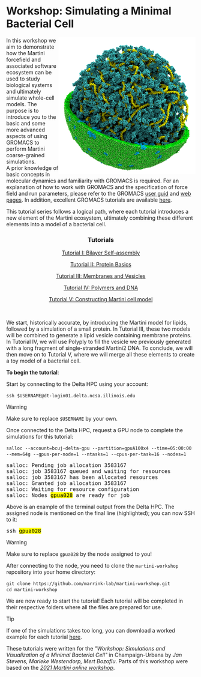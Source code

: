 
# Workshop: Simulating a Minimal Bacterial Cell

<img align="right" width="365" height="365" src="./figures/cell.png">

In this workshop we aim to demonstrate how the Martini forcefield and associated software ecosystem can be used to study biological systems and ultimately simulate whole-cell models. The purpose is to introduce you to the basic and some more advanced aspects of using GROMACS to perform Martini coarse-grained simulations.<br>
A prior knowledge of basic concepts in molecular dynamics and familiarity with GROMACS is required. For an explanation of how to work with GROMACS and the specification of force field and run parameters, please refer to the GROMACS [user guid](https://manual.gromacs.org/current/user-guide/index.html) and [web pages](www.gromacs.org). In addition, excellent GROMACS tutorials are available [here](https://tutorials.gromacs.org/).

This tutorial series follows a logical path, where each tutorial introduces a new element of the Martini ecosystem, ultimately combining these different elements into a model of a bacterial cell.
<br>
<div align="center">

### Tutorials

[Tutorial I: Bilayer Self-assembly](01_bilayer_self_assembly/tutorial.md)

[Tutorial II: Protein Basics](02_protein_basics/tutorial.md)

[Tutorial III: Membranes and Vesicles](03_membranes_and_vesicles/tutorial.md)

[Tutorial IV: Polymers and DNA](04_polymers_and_DNA/tutorial.md)

[Tutorial V: Constructing Martini cell model](05_constructing_martini_cell/tutorial.md)

</div>

<br>

We start, historically accurate, by introducing the Martini model for lipids, followed by a simulation of a small protein. In Tutorial III, these two models will be combined to generate a lipid vesicle containing membrane proteins. In Tutorial IV, we will use Polyply to fill the vesicle we previously generated with a long fragment of single-stranded Martini2 DNA. To conclude, we will then move on to Tutorial V, where we will merge all these elements to create a toy model of a bacterial cell.

**To begin the tutorial**: 

Start by connecting to the Delta HPC using your account:

```
ssh $USERNAME@dt-login01.delta.ncsa.illinois.edu
```
> [!WARNING]
> Make sure to replace `$USERNAME` by your own.

Once connected to the Delta HPC, request a GPU node to complete the simulations for this tutorial:

```
salloc --account=bcuj-delta-gpu --partition=gpuA100x4 --time=05:00:00 --mem=64g --gpus-per-node=1 --ntasks=1 --cpus-per-task=16 --nodes=1
```

<pre>
salloc: Pending job allocation 3583167
salloc: job 3583167 queued and waiting for resources
salloc: job 3583167 has been allocated resources
salloc: Granted job allocation 3583167
salloc: Waiting for resource configuration
salloc: Nodes <mark>gpua028</mark> are ready for job
</pre>

Above is an example of the terminal output from the Delta HPC. The assigned node is mentioned on the final line (highlighted); you can now SSH to it:
<pre>
ssh <mark>gpua028</mark>
</pre>

> [!WARNING]
> Make sure to replace `gpua028` by the node assigned to you!

After connecting to the node, you need to clone the `martini-workshop` repository into your home directory:
```
git clone https://github.com/marrink-lab/martini-workshop.git
cd martini-workshop
```
We are now ready to start the tutorial! Each tutorial will be completed in their respective folders where all the files are prepared for use.

> [!TIP]
> If one of the simulations takes too long, you can download a worked example for each tutorial [here](https://github.com/marrink-lab/martini-workshop/...).

These tutorials were written for the *"Workshop: Simulations and Visualization of a Minimal Bacterial Cell"* in Champaign-Urbana by *Jan Stevens, Marieke Westendorp, Mert Bozoflu*. Parts of this workshop were based on the [*2021 Martini online workshop*](http://cgmartini.nl/index.php/2021-martini-online-workshop).